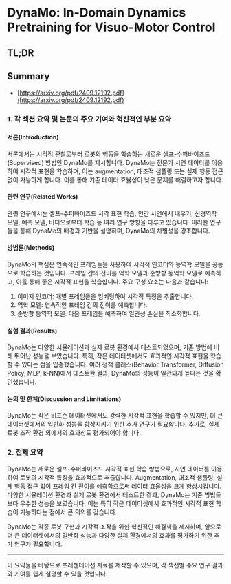 # DynaMo: In-Domain Dynamics Pretraining for Visuo-Motor Control
## TL;DR
## Summary
- [https://arxiv.org/pdf/2409.12192.pdf](https://arxiv.org/pdf/2409.12192.pdf)

### 1. 각 섹션 요약 및 논문의 주요 기여와 혁신적인 부분 요약

#### 서론(Introduction)
서론에서는 시각적 관찰로부터 로봇의 행동을 학습하는 새로운 셀프-수퍼바이즈드(Supervised) 방법인 DynaMo를 제시합니다. DynaMo는 전문가 시연 데이터를 이용하여 시각적 표현을 학습하며, 이는 augmentation, 대조적 샘플링 또는 실제 행동 접근 없이 가능하게 합니다. 이를 통해 기존 데이터 효율성이 낮은 문제를 해결하고자 합니다.

#### 관련 연구(Related Works)
관련 연구에서는 셀프-수퍼바이즈드 시각 표현 학습, 인간 시연에서 배우기, 신경역학 모델, 예측 모델, 비디오로부터 학습 등 여러 연구 방향을 다루고 있습니다. 이러한 연구들을 통해 DynaMo의 배경과 기반을 설명하며, DynaMo의 차별성을 강조합니다.

#### 방법론(Methods)
DynaMo의 핵심은 연속적인 프레임들을 사용하여 시각적 인코더와 동역학 모델을 공동으로 학습하는 것입니다. 프레임 간의 전이를 역학 모델과 순방향 동역학 모델로 예측하고, 이를 통해 좋은 시각적 표현을 학습합니다. 주요 구성 요소는 다음과 같습니다:
1. 이미지 인코더: 개별 프레임들을 임베딩하여 시각적 특징을 추출합니다.
2. 역학 모델: 연속적인 프레임 간의 전이를 예측합니다.
3. 순방향 동역학 모델: 다음 프레임을 예측하여 일관성 손실을 최소화합니다.

#### 실험 결과(Results)
DynaMo는 다양한 시뮬레이션과 실제 로봇 환경에서 테스트되었으며, 기존 방법에 비해 뛰어난 성능을 보였습니다. 특히, 작은 데이터셋에서도 효과적인 시각적 표현을 학습할 수 있다는 점을 입증했습니다. 여러 정책 클래스(Behavior Transformer, Diffusion Policy, MLP, k-NN)에서 테스트한 결과, DynaMo의 성능이 일관되게 높다는 것을 확인했습니다.

#### 논의 및 한계(Discussion and Limitations)
DynaMo는 작은 비표준 데이터셋에서도 강력한 시각적 표현을 학습할 수 있지만, 더 큰 데이터셋에서의 일반화 성능을 향상시키기 위한 추가 연구가 필요합니다. 추가로, 실제 로봇 조작 환경 외에서의 효과성도 평가되어야 합니다.

### 2. 전체 요약

DynaMo는 새로운 셀프-수퍼바이즈드 시각적 표현 학습 방법으로, 시연 데이터를 이용하여 로봇의 시각적 특징을 효과적으로 추출합니다. Augmentation, 대조적 샘플링, 실제 행동 접근 없이 프레임 간 전이를 예측함으로써 데이터 효율성을 크게 향상시킵니다. 다양한 시뮬레이션 환경과 실제 로봇 환경에서 테스트한 결과, DynaMo는 기존 방법들보다 우수한 성능을 보였습니다. 이는 특히 작은 데이터셋에서 효과적인 시각적 표현 학습이 가능하다는 점에서 큰 의의를 갖습니다.

DynaMo는 각종 로봇 구현과 시각적 조작을 위한 혁신적인 해결책을 제시하며, 앞으로 더 큰 데이터셋에서의 일반화 성능과 다양한 실제 환경에서의 효과를 평가하기 위한 추가 연구가 필요합니다.

---

이 요약들을 바탕으로 프레젠테이션 자료를 제작할 수 있으며, 각 섹션별 주요 연구 결과와 기여를 쉽게 설명할 수 있을 것입니다.